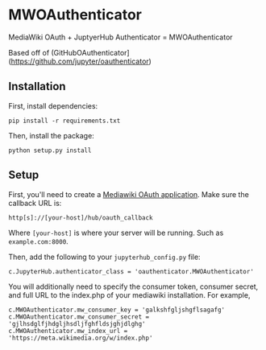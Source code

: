 # MWOAuthenticator

MediaWiki OAuth + JuptyerHub Authenticator = MWOAuthenticator

Based off of (GitHubOAuthenticator](https://github.com/jupyter/oauthenticator)

## Installation

First, install dependencies:

    pip install -r requirements.txt

Then, install the package:

    python setup.py install

## Setup

First, you'll need to create a [Mediawiki OAuth
application](https://www.mediawiki.org/wiki/Special:OAuthConsumerRegistration/propose).
Make sure the callback URL is:

    http[s]://[your-host]/hub/oauth_callback

Where `[your-host]` is where your server will be running. Such as
`example.com:8000`.

Then, add the following to your `jupyterhub_config.py` file:

    c.JupyterHub.authenticator_class = 'oauthenticator.MWOAuthenticator'


You will additionally need to specify the consumer token, consumer secret, and
full URL to the index.php of your mediawiki installation. For example,

    c.MWOAuthenticator.mw_consumer_key = 'galkshfgljshgflsagafg'
    c.MWOAuthenticator.mw_consumer_secret = 'gjlhsdglfjhdgljhsdljfghfldsjghjdlghg'
    c.MWOAuthenticator.mw_index_url = 'https://meta.wikimedia.org/w/index.php'
